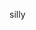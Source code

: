 silly
<!---
jajabeanos/jajabeanos is a ✨ special ✨ repository because its `README.md` (this file) appears on your GitHub profile.
You can click the Preview link to take a look at your changes.
--->
